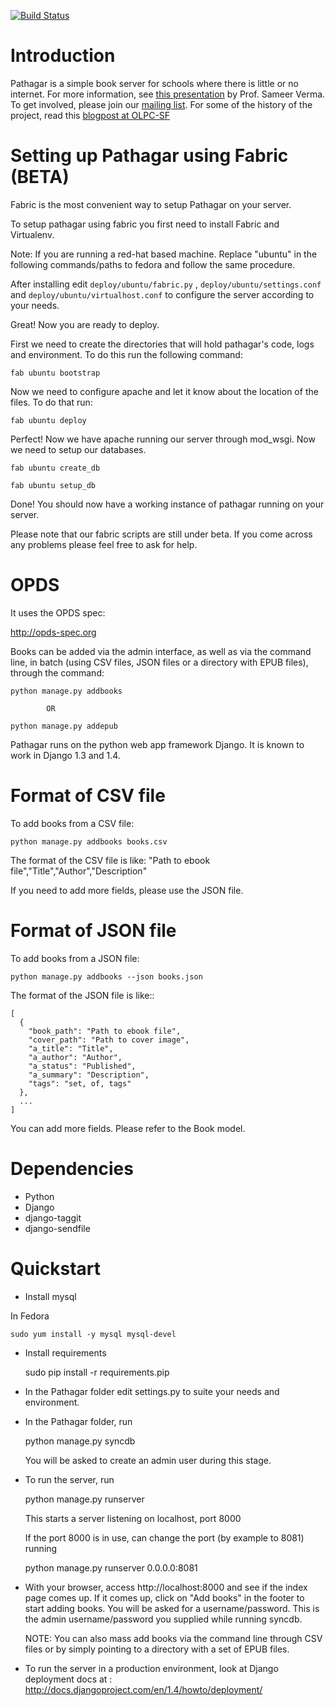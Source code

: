 [![Build
Status](https://travis-ci.org/PathagarBooks/pathagar.svg?branch=master)](https://travis-ci.org/PathagarBooks/pathagar)


Introduction
============

Pathagar is a simple book server for schools where there is little or no internet. 
For more information, see [this presentation](http://www.slideshare.net/sverma/pathagar-a-book-server) by Prof. Sameer Verma.
To get involved, please join our [mailing list](http://mail.archive.org/cgi-bin/mailman/listinfo/pathagar).
For some of the history of the project, read this [blogpost at OLPC-SF](http://www.olpcsf.org/node/126)

Setting up Pathagar using Fabric (BETA)
=======================================

Fabric is the most convenient way to setup Pathagar on your server.

To setup pathagar using fabric you first need to install Fabric and Virtualenv. 

Note: If you are running a red-hat based machine. Replace "ubuntu" in the following commands/paths to fedora and follow the same procedure.

After installing edit `deploy/ubuntu/fabric.py` , `deploy/ubuntu/settings.conf` and `deploy/ubuntu/virtualhost.conf` to configure the server according to your needs.

Great! Now you are ready to deploy.

First we need to create the directories that will hold pathagar's code, logs and environment. To do this run the following command:

`fab ubuntu bootstrap` 

Now we need to configure apache and let it know about the location of the files. To do that run:

`fab ubuntu deploy`

Perfect! Now we have apache running our server through mod_wsgi. Now we need to setup our databases.

`fab ubuntu create_db`

`fab ubuntu setup_db`

Done! You should now have a working instance of pathagar running on your server.

Please note that our fabric scripts are still under beta. If you come across any problems please feel free to ask for help.

OPDS
====

It uses the OPDS spec:

http://opds-spec.org

Books can be added via the admin interface, as well as via the command
line, in batch (using CSV files, JSON files or a directory with EPUB
files), through the command:

    python manage.py addbooks
  
            OR
            
    python manage.py addepub

Pathagar runs on the python web app framework Django.  It is known to work in Django 1.3 and 1.4.


Format of CSV file
==================

To add books from a CSV file:

    python manage.py addbooks books.csv

The format of the CSV file is like:
  "Path to ebook file","Title","Author","Description"

If you need to add more fields, please use the JSON file.

Format of JSON file
===================

To add books from a JSON file:

    python manage.py addbooks --json books.json

The format of the JSON file is like::

    [
      {
        "book_path": "Path to ebook file",
        "cover_path": "Path to cover image",
        "a_title": "Title",
        "a_author": "Author",
        "a_status": "Published",
        "a_summary": "Description",
        "tags": "set, of, tags"
      },
      ...
    ]

You can add more fields.  Please refer to the Book model.

Dependencies
============

* Python
* Django
* django-taggit
* django-sendfile

Quickstart
==========

* Install mysql

In Fedora

    sudo yum install -y mysql mysql-devel

* Install requirements

    sudo pip install -r requirements.pip


* In the Pathagar folder edit settings.py to suite your needs and
  environment.

* In the Pathagar folder, run

    python manage.py syncdb

  You will be asked to create an admin user during this stage.

* To run the server, run

    python manage.py runserver

  This starts a server listening on localhost, port 8000

  If the port 8000 is in use, can change the port (by example to 8081) running

    python manage.py runserver 0.0.0.0:8081

* With your browser, access http://localhost:8000 and see if the index
  page comes up. If it comes up, click on "Add books" in the footer to
  start adding books. You will be asked for a username/password. This is
  the admin username/password you supplied while running syncdb.

  NOTE: You can also mass add books via the command line through CSV files
  or by simply pointing to a directory with a set of EPUB files.

* To run the server in a production environment, look at Django deployment
  docs at : http://docs.djangoproject.com/en/1.4/howto/deployment/
